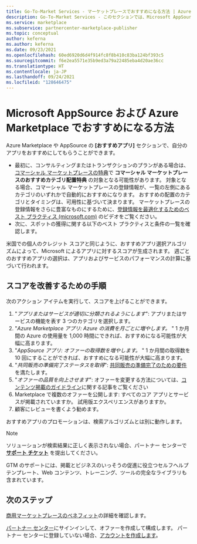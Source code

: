 ```yaml
---
title: Go-To-Market Services - マーケットプレースでおすすめになる方法 | Azure Marketplace
description: Go-To-Market Services - このセクションでは、Microsoft AppSource および Azure Marketplace でおすすめになる方法について説明します
ms.service: marketplace
ms.subservice: partnercenter-marketplace-publisher
ms.topic: conceptual
author: keferna
ms.author: keferna
ms.date: 09/23/2021
ms.openlocfilehash: 60ed6920d6d4f914fc8f8b410c83ba124bf393c5
ms.sourcegitcommit: f6e2ea5571e35b9ed3a79a22485eba4d20ae36cc
ms.translationtype: HT
ms.contentlocale: ja-JP
ms.lasthandoff: 09/24/2021
ms.locfileid: "128646475"
---
```

# <a name="how-to-get-featured-in-microsoft-appsource-and-azure-marketplace"></a>Microsoft AppSource および Azure Marketplace でおすすめになる方法

Azure Marketplace や AppSource の **[おすすめアプリ]** セクションで、自分のアプリをおすすめにしてもらうことができます。

* 最初に、コンサルティングまたはトランザクションのプランがある場合は、[コマーシャル マーケットプレースの特典](./gtm-your-marketplace-benefits.md)で **コマーシャル マーケットプレースのおすすめカテゴリ配置特典** の対象となる可能性があります。 対象となる場合、コマーシャル マーケットプレースの登録情報が、一覧の左側にあるカテゴリのいずれかで自動的におすすめになります。 おすすめの配置のカテゴリとタイミングは、可用性に基づいて決まります。 マーケットプレースの登録情報をさらに豊富なものにするために、[登録情報を最適化するためのベスト プラクティス (microsoft.com)](https://partner.microsoft.com/asset/detail/best-practices-for-optimizing-your-listing-mp4) のビデオをご覧ください。
* 次に、スポットの獲得に関する以下のベスト プラクティスと条件の一覧を確認します。

米国での個人のクレジット スコアと同じように、おすすめアプリ選択アルゴリズムによって、Microsoft によるアプリに対するスコアが生成されます。  週ごとのおすすめアプリの選択は、アプリおよびサービスのパフォーマンスの計算に基づいて行われます。

## <a name="steps-to-improve-your-score"></a>スコアを改善するための手順

次のアクション アイテムを実行して、スコアを上げることができます。

1. "*アプリまたはサービスが適切に分類されるようにします*": アプリまたはサービスの機能を表す 3 つのカテゴリを選択します。
2. "*Azure Marketplace アプリ: Azure の消費を月ごとに増やします。* " 1 か月間の Azure の使用量を 1,000 時間にできれば、おすすめになる可能性が大幅に高まります。
3. "*AppSource アプリ: オファーの取得数を増やします。* " 1 か月間の取得数を 10 回にすることができれば、おすすめになる可能性が大幅に高まります。
4. "*共同販売の準備完了ステータスを取得*": [共同販売の準備完了のための要件](/legal/marketplace/certification-policies#3000-requirements-for-co-sell-status)を満たします。
5. "*オファーの品質を向上させます*": オファーを変更する方法については、[コンテンツ掲載のガイドライン](marketplace-criteria-content-validation.md)に関する記事をご覧ください
6. Marketplace で複数のオファーを公開します: すべてのコア アプリとサービスが掲載されていますか。 試用版エクスペリエンスがありますか。
7. 顧客にレビューを書くよう勧めます。

おすすめアプリのプロモーションは、検索アルゴリズムとは別に動作します。

>[!Note]
>ソリューションが検索結果に正しく表示されない場合、パートナー センターで **[サポート チケット](https://go.microsoft.com/fwlink/?linkid=2165533)** を提出してください。

GTM のサポートには、掲載とビジネスのいっそうの促進に役立つセルフヘルプ テンプレート、Web コンテンツ、トレーニング、ツールの完全なライブラリも含まれています。

## <a name="next-steps"></a>次のステップ

[商用マーケットプレースのベネフィット](gtm-your-marketplace-benefits.md)の詳細を確認します。

[パートナー センター](https://go.microsoft.com/fwlink/?linkid=2165290)にサインインして、オファーを作成して構成します。 パートナー センターに登録していない場合、[アカウントを作成します](create-account.md)。
